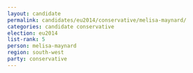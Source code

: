 ```yaml
---
layout: candidate
permalink: candidates/eu2014/conservative/melisa-maynard/
categories: candidate conservative
election: eu2014
list-rank: 5
person: melisa-maynard
region: south-west
party: conservative
---
```

